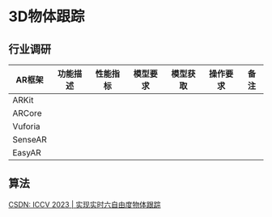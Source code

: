 # 3D物体跟踪

## 行业调研

| AR框架  | 功能描述 | 性能指标 | 模型要求 | 模型获取 | 操作要求 | 备注 |
| ------- | -------- | -------- | -------- | -------- | -------- | ---- |
| ARKit   |          |          |          |          |          |      |
| ARCore  |          |          |          |          |          |      |
| Vuforia |          |          |          |          |          |      |
| SenseAR |          |          |          |          |          |      |
| EasyAR  |          |          |          |          |          |      |



## 算法

[CSDN: ICCV 2023 | 实现实时六自由度物体跟踪](https://blog.csdn.net/Yong_Qi2015/article/details/133874783)


